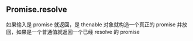 
## Promise.resolve

如果输入是 promise 就返回，是 thenable 对象就构造一个真正的 promise 并放回，如果是一个普通值就返回一个已经 resolve 的 promise